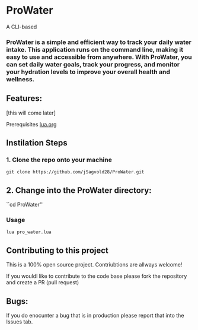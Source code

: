 # ProWater
A CLI-based 

### ProWater is a simple and efficient way to track your daily water intake. This application runs on the command line, making it easy to use and accessible from anywhere. With ProWater, you can set daily water goals, track your progress, and monitor your hydration levels to improve your overall health and wellness.


## Features:
[this will come later]

Prerequisites
[lua.org](url)

## Instilation Steps

### 1. Clone the repo onto your machine

``git clone https://github.com/jSagvold28/ProWater.git
``

## 2. Change into the ProWater directory:
``cd ProWater''

### Usage

``lua pro_water.lua``

## Contributing to this project

This is a 100% open source project. Contriubtions are allways welcome! 

If you wouldl like to contribute to the code base please fork the repository and create a PR (pull request)


## Bugs:

If you do enocunter a bug that is in production please report that into the Issues tab.


